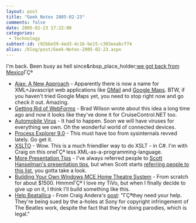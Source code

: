 ```yaml
---
layout: post
title: "Geek Notes 2005-02-23"
comments: false
date: 2005-02-23 17:22:00
categories:
 - Technology
subtext-id: c92bbe59-4ed3-4c16-be15-c303eeabcf74
alias: /blog/post/Geek-Notes-2005-02-23.aspx
---
```



I'm back. Been busy as hell since&nbsp_place_holder;[we got back from Mexico](http://www.peterprovost.org/archive/2005/02/18/2886.aspx)ΓÇª

  * [Ajax: A New Approach](http://www.adaptivepath.com/publications/essays/archives/000385.php) - Apparently there is now a name for XML+Javascript web applications like [GMail](http://gmail.com/) and [Google Maps](http://maps.google.com/). BTW, if you haven't tried Google Maps yet, you need to stop right now and go check it out. Amazing.
  * [Getting Rid of WebForms](http://mikeroberts.thoughtworks.net/blog/archive/Tech/dotNet/GoodbyeWebForms.html) - Brad Wilson wrote about this idea a long time ago and now it looks like they've done it for CruiseControl.NET too.
  * [Automobile Virus](http://www.schneier.com/blog/archives/2005/02/automobile_viru_1.html) - It had to happen. Soon we will have viruses for everything we own. Oh the wonderful world of connected devices.
  * [Process Explorer 9.0](http://www.sysinternals.com/ntw2k/freeware/procexp.shtml) - This must have too from sysinternals revved lately. Go get it. 
  * [XSLTO](http://pluralsight.com/blogs/craig/archive/2005/02/09/5688.aspx) - Wow. This is a much friendlier way to do XSLT - in C#. I'm with Craig on this oneΓÇª less XML-as-a-programming-language.
  * [More Presentation Tips](http://www.venkatarangan.com/blog/PermaLink.aspx?guid=dab57735-2976-40d7-a5d0-2e641ddea515) - I've always referred people to [Scott Hanselman's presentation tips](http://www.hanselman.com/blog/content/radiostories/2003/01/22/scottHanselmansTipsForASuccessfulMsftPresentati), but when Scott starts [referring people to this list](http://www.hanselman.com/blog/PermaLink,guid,afd3ad3c-9949-427c-8692-3a444b26b380.aspx), you gotta take a look.
  * [Building Your Own Windows MCE Home Theatre System](http://www.hanselman.com/blog/PermaLink,guid,ed7005d8-8927-4853-9f58-362983428553.aspx) - From scratch for about $1500. HmmmΓÇª I love my TiVo, but when I finally decide to give up on it, I think I'll build something like this.
  * [Help Beatallica](http://www.petitiononline.com/p1gp0g/petition.html) - From Craig Andera's [post](http://pluralsight.com/blogs/craig/archive/2005/02/18/5999.aspx): "ΓÇªthey need your help. They're being sued by the a-holes at Sony for copyright infringement of The Beatles work, despite the fact that they're doing parodies, which is legal."

